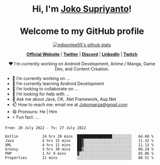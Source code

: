 <h1 align="center">Hi, I'm <a href="https://www.google.com">Joko Supriyanto</a>!</h1>
<h1 align="center">Welcome to my GitHub profile</h1>

<p align="center">
  <a href="https://github.com/jokomanza"><img src="https://github-readme-stats.vercel.app/api?username=jokomanza&hide_border=true&show_icons=true" alt="edisonlee55's github stats"></a>
</p>

<p align="center">
  <strong><a href="https://www.google.com">Official Website</a></strong> |
  <strong><a href="https://twitter.com/jokomanza">Twitter</a></strong> |
  <strong><a href="https://discord.gg/nYXzaUS">Discord</a></strong> |
  <strong><a href="https://www.linkedin.com/in/jokomanza">LinkedIn</a></strong> |
  <strong><a href="https://www.twitch.tv/jokomanza">Twitch</a></strong>
</p>

<p align="center">❤ I'm currently working on Android Development, Anime / Manga, Game Dev, and Content Creation.</p>

- 🔭 I’m currently working on ...
- 🌱 I’m currently learning Android Development
- 👯 I’m looking to collaborate on ...
- 🤔 I’m looking for help with ...
- 💬 Ask me about Java, C#, .Net Framework, Asp.Net
- 📫 How to reach me: email me at Jokomanza@gmail.com
- 😄 Pronouns: He | Him
- ⚡ Fun fact: ...

<!--START_SECTION:waka-->

```text
From: 20 July 2022 - To: 27 July 2022

Kotlin           24 hrs 20 mins  ████████████████░░░░░░░░░   64.60 %
Java             4 hrs 15 mins   ██▓░░░░░░░░░░░░░░░░░░░░░░   11.32 %
XML              4 hrs 11 mins   ██▓░░░░░░░░░░░░░░░░░░░░░░   11.13 %
Groovy           3 hrs 30 mins   ██▒░░░░░░░░░░░░░░░░░░░░░░   09.29 %
PHP              1 hr 9 mins     ▓░░░░░░░░░░░░░░░░░░░░░░░░   03.06 %
Properties       11 mins         ░░░░░░░░░░░░░░░░░░░░░░░░░   00.51 %
```

<!--END_SECTION:waka-->
